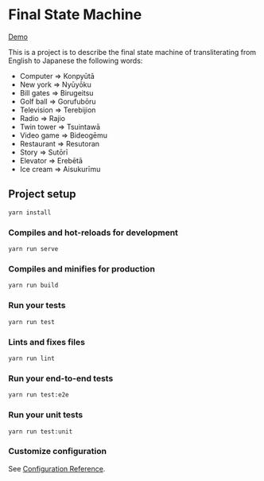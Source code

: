 # Final State Machine

[Demo](fsm-jp.netlify.com)

This is a project is to describe the final state machine of transliterating from English to Japanese the following words:

- Computer => Konpyūtā
- New york => Nyūyōku
- Bill gates => Birugeitsu
- Golf ball => Gorufubōru
- Television => Terebijion
- Radio => Rajio
- Twin tower => Tsuintawā
- Video game => Bideogēmu
- Restaurant => Resutoran
- Story => Sutōrī
- Elevator => Erebētā
- Ice cream => Aisukurīmu

## Project setup

```
yarn install
```

### Compiles and hot-reloads for development

```
yarn run serve
```

### Compiles and minifies for production

```
yarn run build
```

### Run your tests

```
yarn run test
```

### Lints and fixes files

```
yarn run lint
```

### Run your end-to-end tests

```
yarn run test:e2e
```

### Run your unit tests

```
yarn run test:unit
```

### Customize configuration

See [Configuration Reference](https://cli.vuejs.org/config/).
